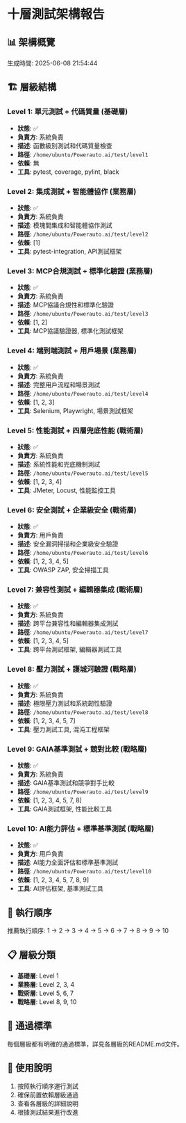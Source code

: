 
# 十層測試架構報告

## 📊 架構概覽
生成時間: 2025-06-08 21:54:44

## 🏗️ 層級結構

### Level 1: 單元測試 + 代碼質量 (基礎層)
- **狀態**: ✅
- **負責方**: 系統負責
- **描述**: 函數級別測試和代碼質量檢查
- **路徑**: `/home/ubuntu/Powerauto.ai/test/level1`
- **依賴**: 無
- **工具**: pytest, coverage, pylint, black

### Level 2: 集成測試 + 智能體協作 (業務層)
- **狀態**: ✅
- **負責方**: 系統負責
- **描述**: 模塊間集成和智能體協作測試
- **路徑**: `/home/ubuntu/Powerauto.ai/test/level2`
- **依賴**: [1]
- **工具**: pytest-integration, API測試框架

### Level 3: MCP合規測試 + 標準化驗證 (業務層)
- **狀態**: ✅
- **負責方**: 系統負責
- **描述**: MCP協議合規性和標準化驗證
- **路徑**: `/home/ubuntu/Powerauto.ai/test/level3`
- **依賴**: [1, 2]
- **工具**: MCP協議驗證器, 標準化測試框架

### Level 4: 端到端測試 + 用戶場景 (業務層)
- **狀態**: ✅
- **負責方**: 系統負責
- **描述**: 完整用戶流程和場景測試
- **路徑**: `/home/ubuntu/Powerauto.ai/test/level4`
- **依賴**: [1, 2, 3]
- **工具**: Selenium, Playwright, 場景測試框架

### Level 5: 性能測試 + 四層兜底性能 (戰術層)
- **狀態**: ✅
- **負責方**: 系統負責
- **描述**: 系統性能和兜底機制測試
- **路徑**: `/home/ubuntu/Powerauto.ai/test/level5`
- **依賴**: [1, 2, 3, 4]
- **工具**: JMeter, Locust, 性能監控工具

### Level 6: 安全測試 + 企業級安全 (戰術層)
- **狀態**: ✅
- **負責方**: 用戶負責
- **描述**: 安全漏洞掃描和企業級安全驗證
- **路徑**: `/home/ubuntu/Powerauto.ai/test/level6`
- **依賴**: [1, 2, 3, 4, 5]
- **工具**: OWASP ZAP, 安全掃描工具

### Level 7: 兼容性測試 + 編輯器集成 (戰術層)
- **狀態**: ✅
- **負責方**: 系統負責
- **描述**: 跨平台兼容性和編輯器集成測試
- **路徑**: `/home/ubuntu/Powerauto.ai/test/level7`
- **依賴**: [1, 2, 3, 4, 5]
- **工具**: 跨平台測試框架, 編輯器測試工具

### Level 8: 壓力測試 + 護城河驗證 (戰略層)
- **狀態**: ✅
- **負責方**: 系統負責
- **描述**: 極限壓力測試和系統韌性驗證
- **路徑**: `/home/ubuntu/Powerauto.ai/test/level8`
- **依賴**: [1, 2, 3, 4, 5, 7]
- **工具**: 壓力測試工具, 混沌工程框架

### Level 9: GAIA基準測試 + 競對比較 (戰略層)
- **狀態**: ✅
- **負責方**: 系統負責
- **描述**: GAIA基準測試和競爭對手比較
- **路徑**: `/home/ubuntu/Powerauto.ai/test/level9`
- **依賴**: [1, 2, 3, 4, 5, 7, 8]
- **工具**: GAIA測試框架, 性能比較工具

### Level 10: AI能力評估 + 標準基準測試 (戰略層)
- **狀態**: ✅
- **負責方**: 用戶負責
- **描述**: AI能力全面評估和標準基準測試
- **路徑**: `/home/ubuntu/Powerauto.ai/test/level10`
- **依賴**: [1, 2, 3, 4, 5, 7, 8, 9]
- **工具**: AI評估框架, 基準測試工具


## 🔄 執行順序
推薦執行順序: 1 → 2 → 3 → 4 → 5 → 6 → 7 → 8 → 9 → 10

## 📋 層級分類
- **基礎層**: Level 1
- **業務層**: Level 2, 3, 4
- **戰術層**: Level 5, 6, 7
- **戰略層**: Level 8, 9, 10

## 🎯 通過標準
每個層級都有明確的通過標準，詳見各層級的README.md文件。

## 📝 使用說明
1. 按照執行順序運行測試
2. 確保前置依賴層級通過
3. 查看各層級的詳細說明
4. 根據測試結果進行改進
